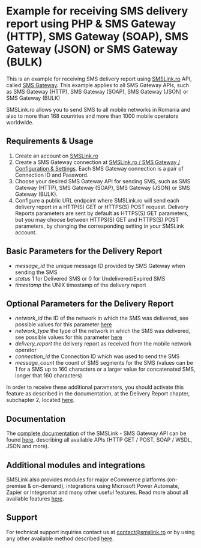 # Example for receiving SMS delivery report using PHP & SMS Gateway (HTTP), SMS Gateway (SOAP), SMS Gateway (JSON) or SMS Gateway (BULK)

This is an example for receiving SMS delivery report using [SMSLink.ro](https://www.smslink.ro) API, called [SMS Gateway](https://www.smslink.ro/sms-gateway.html). This example applies to all SMS Gateway APIs, such as SMS Gateway (HTTP), SMS Gateway (SOAP), SMS Gateway (JSON) or SMS Gateway (BULK)

SMSLink.ro allows you to send SMS to all mobile networks in Romania and also to more than 168 countries and more than 1000 mobile operators worldwide. 

## Requirements & Usage

1. Create an account on [SMSLink.ro](https://www.smslink.ro/inregistrare/)
2. Create a SMS Gateway connection at [SMSLink.ro / SMS Gateway / Configuration & Settings](https://www.smslink.ro/sms/gateway/setup.php). Each SMS Gateway connection is a pair of Connection ID and Password. 
3. Choose your desired SMS Gateway API for sending SMS, such as SMS Gateway (HTTP), SMS Gateway (SOAP), SMS Gateway (JSON) or SMS Gateway (BULK).
3. Configure a public URL endpoint where SMSLink.ro will send each delivery report in a HTTP(S) GET or HTTPS(S) POST request. Delivery Reports parameters are sent by default as HTTPS(S) GET parameters, but you may choose between HTTPS(S) GET and HTTPS(S) POST parameters, by changing the corresponding setting in your SMSLink account.

## Basic Parameters for the Delivery Report

- *message_id* the unique message ID provided by SMS Gateway when sending the SMS
- *status* 1 for Delivered SMS or 0 for Undelivered/Expired SMS
- *timestamp* the UNIX timestamp of the delivery report

## Optional Parameters for the Delivery Report

- *network_id* the ID of the network in which the SMS was delivered, see possible values for this parameter [here](https://www.smslink.ro/sms-gateway-documentatie-sms-gateway.html)
- *network_type* the type of the network in which the SMS was delivered, see possible values for this parameter [here](https://www.smslink.ro/sms-gateway-documentatie-sms-gateway.html)
- *delivery_report* the delivery report as received from the mobile network operator
- *connection_id* the Connection ID which was used to send the SMS
- *message_count* the count of SMS segments for the SMS (values can be 1 for a SMS up to 160 characters or a larger value for concatenated SMS, longer that 160 characters)
      
In order to receive these additional parameters, you should activate this feature as described in the documentation, at the Delivery Report chapter, subchapter 2, located [here](https://www.smslink.ro/sms-gateway-raportul-de-livrare-al-sms-ului-transmis-prin-sms-gateway.html).

## Documentation

The [complete documentation](https://www.smslink.ro/sms-gateway-documentatie-sms-gateway.html) of the SMSLink - SMS Gateway API can be found [here](https://www.smslink.ro/sms-gateway-documentatie-sms-gateway.html), describing all available APIs (HTTP GET / POST, SOAP / WSDL, JSON and more).

## Additional modules and integrations

SMSLink also provides modules for major eCommerce platforms (on-premise & on-demand), integrations using Microsoft Power Automate, Zapier or Integromat and many other useful features. Read more about all available features [here](https://www.smslink.ro/sms-gateway.html). 

## Support

For technical support inquiries contact us at contact@smslink.ro or by using any other available method described [here](https://www.smslink.ro/contact.php).
